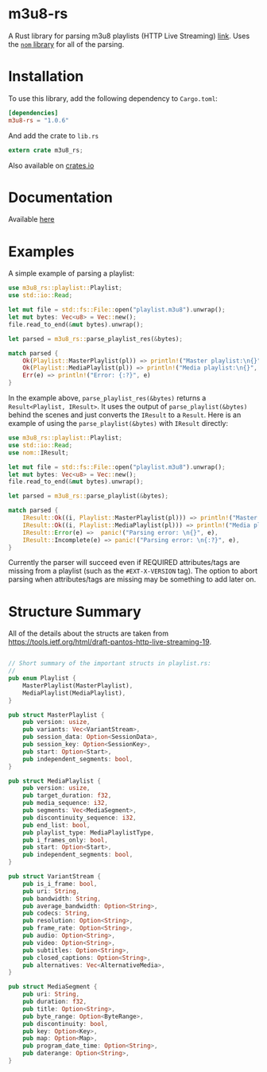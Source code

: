 # m3u8-rs
A Rust library for parsing m3u8 playlists (HTTP Live Streaming) [link](https://tools.ietf.org/html/draft-pantos-http-live-streaming-19).
Uses the [`nom` library](https://github.com/Geal/nom) for all of the parsing.

# Installation
To use this library, add the following dependency to `Cargo.toml`:

```toml
[dependencies]
m3u8-rs = "1.0.6"
```

And add the crate to `lib.rs`

```rust
extern crate m3u8_rs;
```

Also available on [crates.io](https://crates.io/crates/m3u8-rs)

# Documentation

Available [here](https://rutgersc.github.io/doc/m3u8_rs/index.html)

# Examples

A simple example of parsing a playlist:

```rust
use m3u8_rs::playlist::Playlist;
use std::io::Read;

let mut file = std::fs::File::open("playlist.m3u8").unwrap();
let mut bytes: Vec<u8> = Vec::new();
file.read_to_end(&mut bytes).unwrap();

let parsed = m3u8_rs::parse_playlist_res(&bytes);

match parsed {
    Ok(Playlist::MasterPlaylist(pl)) => println!("Master playlist:\n{}", pl),
    Ok(Playlist::MediaPlaylist(pl)) => println!("Media playlist:\n{}", pl),
    Err(e) => println!("Error: {:?}", e)
}

```

In the example above, `parse_playlist_res(&bytes)` returns a `Result<Playlist, IResult>`. It uses
the output of `parse_playlist(&bytes)` behind the scenes and just converts the `IResult` to a `Result`.
Here is an example of using the `parse_playlist(&bytes)` with `IResult` directly:

```rust
use m3u8_rs::playlist::Playlist;
use std::io::Read;
use nom::IResult;

let mut file = std::fs::File::open("playlist.m3u8").unwrap();
let mut bytes: Vec<u8> = Vec::new();
file.read_to_end(&mut bytes).unwrap();

let parsed = m3u8_rs::parse_playlist(&bytes);

match parsed {
    IResult::Ok((i, Playlist::MasterPlaylist(pl))) => println!("Master playlist:\n{}", pl),
    IResult::Ok((i, Playlist::MediaPlaylist(pl))) => println!("Media playlist:\n{}", pl),
    IResult::Error(e) =>  panic!("Parsing error: \n{}", e),
    IResult::Incomplete(e) => panic!("Parsing error: \n{:?}", e),
}
```

Currently the parser will succeed even if REQUIRED attributes/tags are missing from a playlist (such as the `#EXT-X-VERSION` tag).
The option to abort parsing when attributes/tags are missing may be something to add later on.

# Structure Summary

All of the details about the structs are taken from https://tools.ietf.org/html/draft-pantos-http-live-streaming-19.


```rust

// Short summary of the important structs in playlist.rs:
//
pub enum Playlist {
    MasterPlaylist(MasterPlaylist),
    MediaPlaylist(MediaPlaylist),
}

pub struct MasterPlaylist {
    pub version: usize,
    pub variants: Vec<VariantStream>,
    pub session_data: Option<SessionData>,
    pub session_key: Option<SessionKey>,
    pub start: Option<Start>,
    pub independent_segments: bool,
}

pub struct MediaPlaylist {
    pub version: usize,
    pub target_duration: f32,
    pub media_sequence: i32,
    pub segments: Vec<MediaSegment>,
    pub discontinuity_sequence: i32,
    pub end_list: bool,
    pub playlist_type: MediaPlaylistType,
    pub i_frames_only: bool,
    pub start: Option<Start>,
    pub independent_segments: bool,
}

pub struct VariantStream {
    pub is_i_frame: bool,
    pub uri: String,
    pub bandwidth: String,
    pub average_bandwidth: Option<String>,
    pub codecs: String,
    pub resolution: Option<String>,
    pub frame_rate: Option<String>,
    pub audio: Option<String>,
    pub video: Option<String>,
    pub subtitles: Option<String>,
    pub closed_captions: Option<String>,
    pub alternatives: Vec<AlternativeMedia>,
}

pub struct MediaSegment {
    pub uri: String,
    pub duration: f32,
    pub title: Option<String>,
    pub byte_range: Option<ByteRange>,
    pub discontinuity: bool,
    pub key: Option<Key>,
    pub map: Option<Map>,
    pub program_date_time: Option<String>,
    pub daterange: Option<String>,
}

```
